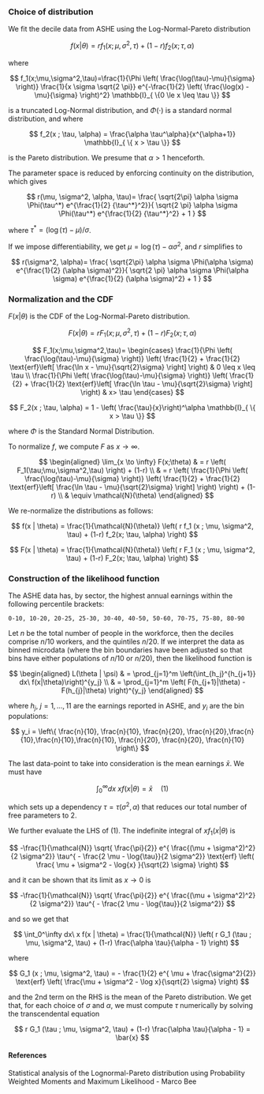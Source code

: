 ### Choice of distribution

We fit the decile data from ASHE using the Log-Normal-Pareto distribution

$$
f(x | \theta) = r f_1 (x ; \mu, \sigma^2, \tau) + (1-r) f_2(x; \tau, \alpha)
$$

where

$$
f_1(x;\mu,\sigma^2,\tau)=\frac{1}{\Phi \left( \frac{\log(\tau)-\mu}{\sigma} \right)} \frac{1}{x \sigma \sqrt{2 \pi}} e^{-\frac{1}{2} \left( \frac{\log(x) - \mu}{\sigma} \right)^2} \mathbb{I}_{ \{0 \le x \leq \tau \}} 
$$

is a truncated Log-Normal distribution, and $\Phi(\cdot)$ is a standard normal distribution, and where

$$
f_2(x ; \tau, \alpha) = \frac{\alpha \tau^\alpha}{x^{\alpha+1}} \mathbb{I}_{ \{ x > \tau \}} 
$$

is the Pareto distribution. We presume that $\alpha > 1$ henceforth.

The parameter space is reduced by enforcing continuity on the distribution, which gives

$$
r(\mu, \sigma^2, \alpha, \tau)= \frac{ \sqrt{2\pi} \alpha \sigma \Phi(\tau^*) e^{\frac{1}{2} {\tau^*}^2}}{ \sqrt{2 \pi} \alpha \sigma \Phi(\tau^*) e^{\frac{1}{2} {\tau^*}^2} + 1 }
$$

where $\tau^* = (\log(\tau) - \mu)/\sigma$.

If we impose differentiability, we get $\mu = \log(\tau) - \alpha \sigma^2$, and $r$ simplifies to

$$
r(\sigma^2, \alpha)= \frac{ \sqrt{2\pi} \alpha \sigma \Phi(\alpha \sigma) e^{\frac{1}{2} (\alpha \sigma)^2}}{ \sqrt{2 \pi} \alpha \sigma \Phi(\alpha \sigma) e^{\frac{1}{2} (\alpha \sigma)^2} + 1 }
$$

### Normalization and the CDF

$F(x |\theta)$ is the CDF of the Log-Normal-Pareto distribution.

$$
F(x | \theta) = r F_1 (x ; \mu, \sigma^2, \tau) + (1-r) F_2(x; \tau, \alpha)
$$

$$
F_1(x;\mu,\sigma^2,\tau)= \begin{cases}
\frac{1}{\Phi \left( \frac{\log(\tau)-\mu}{\sigma} \right)} \left( \frac{1}{2} + \frac{1}{2} \text{erf}\left[ \frac{\ln x - \mu}{\sqrt{2}\sigma} \right] \right)  &  0  \leq x \leq \tau  \\
\frac{1}{\Phi \left( \frac{\log(\tau)-\mu}{\sigma} \right)} \left( \frac{1}{2} + \frac{1}{2} \text{erf}\left[ \frac{\ln \tau - \mu}{\sqrt{2}\sigma} \right] \right) &  x> \tau 
\end{cases}
$$

$$
F_2(x ; \tau, \alpha) = 1 - \left( \frac{\tau}{x}\right)^\alpha  \mathbb{I}_{ \{ x  > \tau \}} 
$$

where $\Phi$ is the Standard Normal Distribution.

To normalize $f$, we compute $F$ as $x \to \infty$.

$$
\begin{aligned}
\lim_{x \to \infty} F(x;\theta) & = r \left( F_1(\tau;\mu,\sigma^2,\tau) \right) + (1-r)  \\
& = r \left( \frac{1}{\Phi \left( \frac{\log(\tau)-\mu}{\sigma} \right)} \left( \frac{1}{2} + \frac{1}{2} \text{erf}\left[ \frac{\ln \tau - \mu}{\sqrt{2}\sigma} \right] \right) \right) + (1-r) \\
& \equiv \mathcal{N}(\theta)
\end{aligned}
$$

We re-normalize the distributions as follows:

$$
f(x | \theta) = \frac{1}{\mathcal{N}(\theta)} \left(  r f_1 (x ; \mu, \sigma^2, \tau) + (1-r) f_2(x; \tau, \alpha) \right)
$$

$$
F(x | \theta) = \frac{1}{\mathcal{N}(\theta)} \left( r F_1 (x ; \mu, \sigma^2, \tau) + (1-r) F_2(x; \tau, \alpha) \right)
$$

### Construction of the likelihood function

The ASHE data has, by sector, the highest annual earnings within the following percentile brackets:

```
0-10, 10-20, 20-25, 25-30, 30-40, 40-50, 50-60, 70-75, 75-80, 80-90
```

Let $n$ be the total number of people in the workforce, then the deciles comprise $n/10$ workers, and the quintiles $n/20$. If we interpret the data as binned microdata (where the bin boundaries have been adjusted so that bins have either populations of $n/10$ or $n/20$), then the likelihood function is

$$
\begin{aligned}
L(\theta | \psi) & = \prod_{j=1}^m \left(\int_{h_j}^{h_{j+1}} dx\ f(x|\theta)\right)^{y_j} \\
& = \prod_{j=1}^m \left( F(h_{j+1}|\theta) - F(h_{j}|\theta) \right)^{y_j}
\end{aligned}
$$

where $h_j,\ j=1,\dots,11$ are the earnings reported in ASHE, and $y_i$ are the bin populations:

$$
y_i = \left\{  \frac{n}{10}, \frac{n}{10}, \frac{n}{20}, \frac{n}{20},\frac{n}{10},\frac{n}{10},\frac{n}{10}, \frac{n}{20}, \frac{n}{20}, \frac{n}{10} \right\}
$$

The last data-point to take into consideration is the mean earnings $\bar{x}$. We must have

$$
\int_0^\infty dx\ x f(x | \theta) = \bar{x} \quad (1)
$$

which sets up a dependency $\tau = \tau(\sigma^2, \alpha )$ that reduces our total number of free parameters to 2.

We further evaluate the LHS of (1). The indefinite integral of $x f_1(x|\theta)$ is

$$
-\frac{1}{\mathcal{N}} \sqrt{ \frac{\pi}{2}} e^{ \frac{(\mu + \sigma^2)^2}{2 \sigma^2}} \tau^{ - \frac{2 \mu - \log{\tau}}{2 \sigma^2}} \text{erf} \left( \frac{ \mu + \sigma^2 - \log{x} }{\sqrt{2} \sigma} \right)
$$

and it can be shown that its limit as $x\to0$ is

$$
-\frac{1}{\mathcal{N}} \sqrt{ \frac{\pi}{2}} e^{ \frac{(\mu + \sigma^2)^2}{2 \sigma^2}} \tau^{ - \frac{2 \mu - \log{\tau}}{2 \sigma^2}} 
$$

and so we get that

$$
\int_0^\infty dx\ x f(x | \theta)  =  \frac{1}{\mathcal{N}} \left( r G_1 (\tau ; \mu, \sigma^2, \tau) + (1-r) \frac{\alpha \tau}{\alpha - 1} \right)
$$

where

$$
G_1 (x ; \mu, \sigma^2, \tau) = - \frac{1}{2} e^{ \mu + \frac{\sigma^2}{2}} \text{erf} \left( \frac{\mu + \sigma^2 - \log x}{\sqrt{2} \sigma} \right)
$$

$$
$$

and the 2nd term on the RHS is the mean of the Pareto distribution. We get that, for each choice of $\sigma$ and $\alpha$, we must compute $\tau$ numerically by solving the transcendental equation

$$
r G_1 (\tau ; \mu, \sigma^2, \tau) + (1-r) \frac{\alpha \tau}{\alpha - 1} = \bar{x}
$$


#### References

Statistical analysis of the Lognormal-Pareto distribution using Probability Weighted Moments and Maximum Likelihood - Marco Bee

<!--stackedit_data:
eyJoaXN0b3J5IjpbLTEyNjM1MTgyNTYsMTg0OTEwNTQ0OCw4Nj
Q1MjEyMTgsMjAzOTA0OTIyLC0xNzU5MTI0MTQ0LDkxNjY5ODA5
NiwxMDM3OTQ2MDIyLC03NTczMzc2MDcsMTM5MTI5Njg0NCwyMD
UyMzA1MTE4LC01MTUzMTg3OTQsLTIyMjE0ODMzNywtMTI1Njc0
NjM3NiwtMTYyMDk1MDE2NywtMTg4OTUyMzYwMCwtMzY3MjE4MT
QzLC0xMTAzNzMyMDU3LDExMTQ3MDI2MTEsLTIwNjI3MjAwNzNd
fQ==
-->
